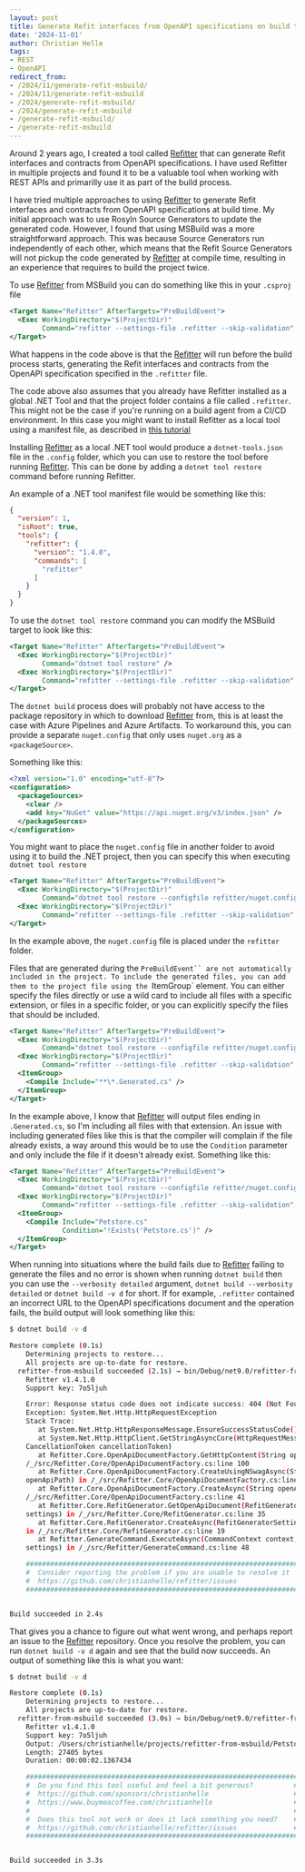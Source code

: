 ```yaml
---
layout: post
title: Generate Refit interfaces from OpenAPI specifications on build time with MSBuild
date: '2024-11-01'
author: Christian Helle
tags: 
- REST
- OpenAPI
redirect_from:
- /2024/11/generate-refit-msbuild/
- /2024/11/generate-refit-msbuild
- /2024/generate-refit-msbuild/
- /2024/generate-refit-msbuild
- /generate-refit-msbuild/
- /generate-refit-msbuild
---
```


Around 2 years ago, I created a tool called [Refitter](https://github.com/christianhelle/refitter) that can generate Refit interfaces and contracts from OpenAPI specifications. I have used Refitter in multiple projects and found it to be a valuable tool when working with REST APIs and primarilly use it as part of the build process. 

I have tried multiple approaches to using [Refitter](https://github.com/christianhelle/refitter) to generate Refit interfaces and contracts from OpenAPI specifications at build time. My initial approach was to use Rosyln Source Generators to update the generated code. However, I found that using MSBuild was a more straightforward approach. This was because Source Generators run independently of each other, which means that the Refit Source Generators will not pickup the code generated by [Refitter](https://github.com/christianhelle/refitter) at compile time, resulting in an experience that requires to build the project twice.

To use [Refitter](https://github.com/christianhelle/refitter) from MSBuild you can do something like this in your `.csproj` file

```xml
<Target Name="Refitter" AfterTargets="PreBuildEvent">
  <Exec WorkingDirectory="$(ProjectDir)"
        Command="refitter --settings-file .refitter --skip-validation" />
</Target>
```

What happens in the code above is that the [Refitter](https://github.com/christianhelle/refitter) will run before the build process starts, generating the Refit interfaces and contracts from the OpenAPI specification specified in the `.refitter` file.

The code above also assumes that you already have Refitter installed as a global .NET Tool and that the project folder contains a file called `.refitter`. This might not be the case if you're running on a build agent from a CI/CD environment. In this case you might want to install Refitter as a local tool using a manifest file, as described in [this tutorial](https://learn.microsoft.com/en-us/dotnet/core/tools/local-tools-how-to-use?WT.mc_id=DT-MVP-5004822)

Installing [Refitter](https://github.com/christianhelle/refitter) as a local .NET tool would produce a `dotnet-tools.json` file in the `.config` folder, which you can use to restore the tool before running [Refitter](https://github.com/christianhelle/refitter). This can be done by adding a `dotnet tool restore` command before running Refitter.

An example of a .NET tool manifest file would be something like this:

```json
{
  "version": 1,
  "isRoot": true,
  "tools": {
    "refitter": {
      "version": "1.4.0",
      "commands": [
        "refitter"
      ]
    }
  }
}
```

To use the `dotnet tool restore` command you can modify the MSBuild target to look like this:

```xml
<Target Name="Refitter" AfterTargets="PreBuildEvent">
  <Exec WorkingDirectory="$(ProjectDir)"
        Command="dotnet tool restore" />
  <Exec WorkingDirectory="$(ProjectDir)"
        Command="refitter --settings-file .refitter --skip-validation" />
</Target>
```

The `dotnet build` process does will probably not have access to the package repository in which to download [Refitter](https://github.com/christianhelle/refitter) from, this is at least the case with Azure Pipelines and Azure Artifacts. To workaround this, you can provide a separate `nuget.config` that only uses `nuget.org` as a `<packageSource>`.

Something like this:

```xml
<?xml version="1.0" encoding="utf-8"?>
<configuration>
  <packageSources>
    <clear />
    <add key="NuGet" value="https://api.nuget.org/v3/index.json" />
  </packageSources>
</configuration>
```

You might want to place the `nuget.config` file in another folder to avoid using it to build the .NET project, then you can specify this when executing `dotnet tool restore`

```xml
<Target Name="Refitter" AfterTargets="PreBuildEvent">
  <Exec WorkingDirectory="$(ProjectDir)"
        Command="dotnet tool restore --configfile refitter/nuget.config" />
  <Exec WorkingDirectory="$(ProjectDir)"
        Command="refitter --settings-file .refitter --skip-validation" />
</Target>
```

In the example above, the `nuget.config` file is placed under the `refitter` folder.

Files that are generated during the `PreBuildEvent`` are not automatically included in the project. To include the generated files, you can add them to the project file using the `ItemGroup` element. You can either specify the files directly or use a wild card to include all files with a specific extension, or files in a specific folder, or you can explicitly specify the files that should be included.

```xml
<Target Name="Refitter" AfterTargets="PreBuildEvent">
  <Exec WorkingDirectory="$(ProjectDir)"
        Command="dotnet tool restore --configfile refitter/nuget.config" />
  <Exec WorkingDirectory="$(ProjectDir)"
        Command="refitter --settings-file .refitter --skip-validation" />
  <ItemGroup>
    <Compile Include="**\*.Generated.cs" />
  </ItemGroup>
</Target>
```

In the example above, I know that [Refitter](https://github.com/christianhelle/refitter) will output files ending in `.Generated.cs`, so I'm including all files with that extension. An issue with including generated files like this is that the compiler will complain if the file already exists, a way around this would be to use the `Condition` parameter and only include the file if it doesn't already exist. Something like this:

```xml
<Target Name="Refitter" AfterTargets="PreBuildEvent">
  <Exec WorkingDirectory="$(ProjectDir)"
        Command="dotnet tool restore --configfile refitter/nuget.config" />
  <Exec WorkingDirectory="$(ProjectDir)"
        Command="refitter --settings-file .refitter --skip-validation" />
  <ItemGroup>
    <Compile Include="Petstore.cs"
             Condition="!Exists('Petstore.cs')" />
  </ItemGroup>
</Target>
```

When running into situations where the build fails due to [Refitter](https://github.com/christianhelle/refitter) failing to generate the files and no error is shown when running `dotnet build` then you can use the `--verbosity detailed` argument, `dotnet build --verbosity detailed` or `dotnet build -v d` for short. If for example, `.refitter` contained an incorrect URL to the OpenAPI specifications document and the operation fails, the build output will look something like this:

```bash
$ dotnet build -v d

Restore complete (0.1s)
    Determining projects to restore...
    All projects are up-to-date for restore.
  refitter-from-msbuild succeeded (2.1s) → bin/Debug/net9.0/refitter-from-msbuild.dll
    Refitter v1.4.1.0
    Support key: 7o5ljuh

    Error: Response status code does not indicate success: 404 (Not Found).
    Exception: System.Net.Http.HttpRequestException
    Stack Trace:
       at System.Net.Http.HttpResponseMessage.EnsureSuccessStatusCode()
       at System.Net.Http.HttpClient.GetStringAsyncCore(HttpRequestMessage request,
    CancellationToken cancellationToken)
       at Refitter.Core.OpenApiDocumentFactory.GetHttpContent(String openApiPath) in
    /_/src/Refitter.Core/OpenApiDocumentFactory.cs:line 100
       at Refitter.Core.OpenApiDocumentFactory.CreateUsingNSwagAsync(String
    openApiPath) in /_/src/Refitter.Core/OpenApiDocumentFactory.cs:line 49
       at Refitter.Core.OpenApiDocumentFactory.CreateAsync(String openApiPath) in
    /_/src/Refitter.Core/OpenApiDocumentFactory.cs:line 41
       at Refitter.Core.RefitGenerator.GetOpenApiDocument(RefitGeneratorSettings
    settings) in /_/src/Refitter.Core/RefitGenerator.cs:line 35
       at Refitter.Core.RefitGenerator.CreateAsync(RefitGeneratorSettings settings)
    in /_/src/Refitter.Core/RefitGenerator.cs:line 19
       at Refitter.GenerateCommand.ExecuteAsync(CommandContext context, Settings
    settings) in /_/src/Refitter/GenerateCommand.cs:line 48

    ####################################################################
    #  Consider reporting the problem if you are unable to resolve it  #
    #  https://github.com/christianhelle/refitter/issues               #
    ####################################################################


Build succeeded in 2.4s
```

That gives you a chance to figure out what went wrong, and perhaps report an issue to the [Refitter](https://github.com/christianhelle/refitter) repository. Once you resolve the problem, you can run `dotnet build -v d` again and see that the build now succeeds. An output of something like this is what you want:

```bash
$ dotnet build -v d

Restore complete (0.1s)
    Determining projects to restore...
    All projects are up-to-date for restore.
  refitter-from-msbuild succeeded (3.0s) → bin/Debug/net9.0/refitter-from-msbuild.dll
    Refitter v1.4.1.0
    Support key: 7o5ljuh
    Output: /Users/christianhelle/projects/refitter-from-msbuild/Petstore.cs
    Length: 27405 bytes
    Duration: 00:00:02.1367434

    ###################################################################
    #  Do you find this tool useful and feel a bit generous?          #
    #  https://github.com/sponsors/christianhelle                     #
    #  https://www.buymeacoffee.com/christianhelle                    #
    #                                                                 #
    #  Does this tool not work or does it lack something you need?    #
    #  https://github.com/christianhelle/refitter/issues              #
    ###################################################################


Build succeeded in 3.3s
```



